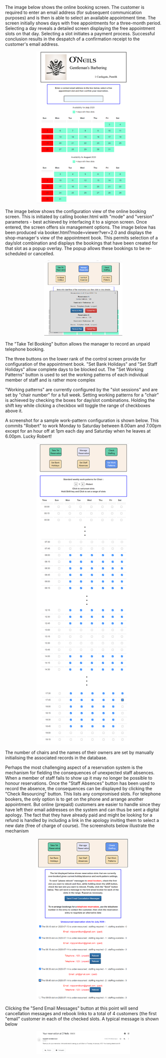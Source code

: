<p>The image below shows the online booking screen. The customer is required to enter an email address (for subsequent communication purposes) and is then is able to select an available appointment time. The screen initially shows days with free appointments for a three-month period. Selecting a day reveals a detailed screen displaying the free appointment slots on that day. Selecting a slot initiates a payment process. Successful conclusion results in the despatch of a confirmation receipt to the customer's email address.</p>
<div style="width: 60%; margin-left: auto; margin-right: auto; text-align: center;">
<img src="img/screen1.png"> 
</div>
<p>The image below shows the configuration view of the online booking screen. This is initiated by calling booker.html with "mode" and "version" parameters - best achieved by interfacing it to a signon screen. Once entered, the screen offers six management options. The image below has been produced via booker.html?mode=viewer?ver=2.0 and displays the shop-manager's view of the appointment book. This permits selection of a day/slot combination and displays the bookings that have been created for that slot as a popup overlay. The popup allows these bookings to be re-scheduled or cancelled.</p>
<div style="width: 50%; margin-left: auto; margin-right: auto; text-align: center;">
<img src="img/screen2.png"> 
</div>
<p>The "Take Tel Booking" button allows the manager to record an unpaid telephone booking.</p>  
<p>The three buttons on the lower rank of the control screen provide for configuration of the appointment book. "Set Bank Holidays" and "Set Staff Holidays" allow complete days to be blocked out. The "Set Working Patterns" button is used to set the working patterns of each individual member of staff and is rather more complex</p>
<p>"Working patterns" are currently configured by the "slot sessions" and are set by "chair number" for a full week. Setting working patterns for a "chair" is achieved by checking the boxes for day/slot combinations. Holding the shift key while clicking a checkbox will toggle the range of checkboxes above it. <p> A screenshot for a sample work-pattern configuration is shown below. This commits "Robert" to work Monday to Saturday between 8.00am and 7.00pm except for an hour off at 1pm each day and Saturday when he leaves at 6.00pm. Lucky Robert!</p></p>
<div style="width: 60%; margin-left: auto; margin-right: auto; text-align: center;">
<img src="img/screen3.png"> 
</div>
<p>The number of chairs and the names of their owners are set by manually initialising the associated records in the database.</p>
<p>Perhaps the most challenging aspect of a reservation system is the mechanism for fielding the consequences of unexpected staff absences. When a member of staff fails to show up it may no longer be possible to honour reservations. Once the "Staff Absences" button has been used to record the absence, the consequences can be displayed by clicking the "Check Resourcing" button. This lists any compromised slots. For telephone bookers, the only option is to get on the phone and arrange another appointment. But online (prepaid) customers are easier to handle since they have left their email addresses on the system and can thus be sent a digital apology. The fact that they have already paid and might be looking for a refund is handled by including a link in the apology inviting them to select a new date (free of charge of course). The screenshots below illustrate the mechanism</p>
<div style="width: 60%; margin-left: auto; margin-right: auto; text-align: center;">
<img src="img/screen4.png"> 
</div>
<p>Clicking the "Send Email Messages" button at this point will send cancellation messages and rebook links to a total of 4 customers (the first "email" customer in each of the checked slots. A typical message is shown below</p>
<div style="width: 60%; margin-left: auto; margin-right: auto; text-align: center;">
<img src="img/screen5.png"> 
</div>



